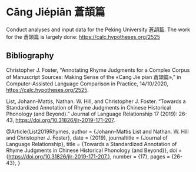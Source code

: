 # Cāng Jiépiān 蒼頡篇

Conduct analyses and input data for the Peking University 蒼頡篇. The work for the 蒼頡篇 is largely done: https://calc.hypotheses.org/2525

## Bibliography

Christopher J. Foster, "Annotating Rhyme Judgments for a Complex Corpus of Manuscript Sources: Making Sense of the «Cang Jie pian 蒼頡篇»," in Computer-Assisted Language Comparison in Practice, 14/10/2020, https://calc.hypotheses.org/2525.

List, Johann-Mattis, Nathan. W. Hill, and Christopher J. Foster. “Towards a Standardized Annotation of Rhyme Judgments in Chinese Historical Phonology (and Beyond).” Journal of Language Relationship 17 (2019): 26-43, https://doi.org/10.31826/jlr-2019-171-207.

@Article{List2019Rhymes,
  author       = {Johann-Mattis List and Nathan. W. Hill and Christopher J. Foster},
  date         = {2019},
  journaltitle = {Journal of Language Relationship},
  title        = {Towards a Standardized Annotation of Rhyme Judgments in Chinese Historical Phonology (and Beyond)},
  doi          = {https://doi.org/10.31826/jlr-2019-171-207.},
  number       = {17},
  pages        = {26-43},
}
